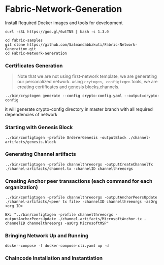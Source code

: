 # Fabric-Network-Generation

Install Required Docker images and tools for development

```
curl -sSL https://goo.gl/6wtTN5 | bash -s 1.3.0
```

```
cd fabric-samples
git clone https://github.com/Salmandabbakuti/Fabric-Network-Generation.git
cd Fabric-Network-Generation
```

### Certificates Generation

>Note that we are not using first-network template, we are generating our personalized network. using ```crytogen, configtxgen``` tools, we are creating certificates and genesis blocks,channels.

```
../bin/cryptogen generate --config crypto-config.yaml --output=crypto-config

```
it will generate crypto-config directory in master branch with all required dependencies of network

### Starting with Genesis Block

```
../bin/configtxgen -profile OrdererGenesis -outputBlock ./channel-artifacts/genesis.block

```
### Generating Channel artifacts
```
../bin/configtxgen -profile channelthreeorgs -outputCreateChannelTx ./channel-artifacts/channel.tx -channelID channelthreeorgs
```

### Creating Anchor peer transactions (each command for each organization)

```
../bin/configtxgen -profile channelthreeorgs -outputAnchorPeersUpdate ./channel-artifacts/<peer tx file> -channelID channelthreeorgs -asOrg <org ID>

EX: "../bin/configtxgen -profile channelthreeorgs -outputAnchorPeersUpdate ./channel-artifacts/MicrosoftAnchor.tx -channelID channelthreeorgs -asOrg MicrosoftMSP"
```

### Bringing Network Up and Running

```
docker-compose -f docker-compose-cli.yaml up -d
```

### Chaincode Installation and Instantiation

